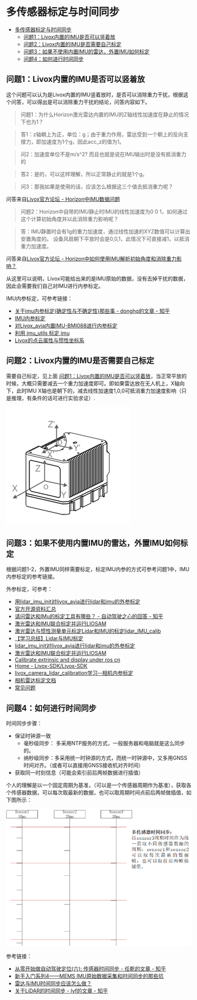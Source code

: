   # 多传感器标定与时间同步

<!-- TOC -->

- [多传感器标定与时间同步](#多传感器标定与时间同步)
  - [问题1：Livox内置的IMU是否可以竖着放](#问题1livox内置的imu是否可以竖着放)
  - [问题2：Livox内置的IMU是否需要自己标定](#问题2livox内置的imu是否需要自己标定)
  - [问题3：如果不使用内置IMU的雷达，外置IMU如何标定](#问题3如果不使用内置imu的雷达外置imu如何标定)
  - [问题4：如何进行时间同步](#问题4如何进行时间同步)

<!-- /TOC -->

<!-- ## 内置IMU的Livox激光雷达图

- AVIA 型号：

![avia](../Pictures/LivoxLidarImu_TimeSync/avia-v3.gif)

- Horizon型号

![Horizon](../Pictures/LivoxLidarImu_TimeSync/Livox_Horizon_coordinate_system.png)

- Tele-15型号

![Tele-15](../Pictures/LivoxLidarImu_TimeSync/tele_Coordinate_System.png) -->


## 问题1：Livox内置的IMU是否可以竖着放

这个问题可以认为是Livox内置的IMU竖着放时，是否可以消除重力干扰，根据这个问答，可以得出是可以消除重力干扰的结论，问答内容如下。

>问题1：为什么Horizon激光雷达内置的IMU的Z轴线性加速度在静止的情况下也为1？

>答1：z轴朝上为正，单位：g；由于重力作用，雷达受到一个朝上的反向支撑力，即加速度为1个g，因此acc_z的值为1。

>问2：加速度单位不是m/s^2? 而且也就是说在IMU输出时是没有抵消重力的

>答2：是的，可以这样理解，所以正常静止的就是1个g。

>问3：那我如果是使用的话，应该怎么根据这三个值去抵消重力呢？


问答来自[Livox官方论坛 - Horizon中IMU数据问题](https://forum.livoxtech.com/forum.php?mod=viewthread&tid=86&highlight=IMU)

>问题2：Horizon中自带的IMU静止时IMU的线性加速度为0 0 1，如何通过这个计算初始角度并以此消除重力影响呢？

>答：IMU静置时会有1g的重力加速度，通过线性加速的XYZ数值可以计算出安置角度的。
设备风扇朝下平放时会是0,0,1，此情况下可直接减1，以抵消重力加速度。

问答来自[Livox官方论坛 - Horizon中如何使用IMU解析初始角度和消除重力影响？](https://forum.livoxtech.com/forum.php?mod=viewthread&tid=143&highlight=IMU)


从这里可以说明，Livox可能给出来的是IMU原始的数据，没有去掉干扰的数据，因此会需要我们自己对IMU进行内参标定。

IMU内参标定，可参考链接：
- [关于imu内参标定(确定性与不确定性)那些事 - donghq的文章 - 知乎](https://zhuanlan.zhihu.com/p/637489769)
- [IMU内参标定](https://blog.csdn.net/weixin_49024732/article/details/124757088)
- [对Livox_avia内置IMU-BMI088进行内参标定](https://blog.csdn.net/m0_61812914/article/details/129158194)
- [利用 imu_utils 标定 imu](https://blog.csdn.net/er_dan_love/article/details/124370788)
- [Livox的点云属性与惯性坐标系](https://livox-wiki-cn.readthedocs.io/zh_CN/latest/introduction/Point_Cloud_Characteristics_and_Coordinate_System%20.html)


## 问题2：Livox内置的IMU是否需要自己标定

需要自己标定，见上面 [问题1：Livox内置的IMU是否可以竖着放](#问题1livox内置的imu是否可以竖着放)，当正常平放的时候，大概只需要减去一个重力加速度即可。即如果雷达放在无人机上，X轴向下，此时IMU X轴也是朝下的，减去线性加速度1,0,0可抵消重力加速度影响（只是推理，有条件的话可进行实验求证）.

![Horizon](../Pictures/LivoxLidarImu_TimeSync/Livox_Horizon_coordinate_system.png)

## 问题3：如果不使用内置IMU的雷达，外置IMU如何标定

根据问题1-2，外置IMU同样需要标定，标定IMU内参的方式可参考问题1中，IMU内参标定的参考链接。

外参标定，可参考：
- [用lidar_imu_init对livox_avia进行lidar和imu的外参标定](https://blog.csdn.net/m0_61812914/article/details/129771156)
- [官方开源资料汇总](https://livox-wiki-cn.readthedocs.io/zh_CN/latest/data_summary/Livox_data_summary.html#livox-mid)
- [请问雷达和IMu的标定工具有哪些？ - 自动驾驶之心的回答 - 知乎](https://www.zhihu.com/question/413393533/answer/3016104700)
- [激光雷达和IMU联合标定并运行LIOSAM](激光雷达和IMU联合标定并运行LIOSAM)
- [激光雷达与惯性测量单元标定Lidar和IMU的标定lidar_IMU_calib](https://www.cnblogs.com/chenlinchong/p/14048969.html)
- [【学习总结】Lidar与IMU标定](https://blog.csdn.net/tfb760/article/details/108532974)
- [lidar_imu_init对livox_avia进行lidar和imu的外参标定](https://blog.csdn.net/m0_61812914/article/details/128976805)
- [激光雷达和IMU联合标定并运行LIOSAM](https://blog.csdn.net/cyx610481953/article/details/115265585)
- [Calibrate extrinsic and display under ros cn](https://github.com/Livox-SDK/Livox-SDK/wiki/Calibrate-extrinsic-and-display-under-ros-cn)
- [Home - Livox-SDK/Livox-SDK](https://github.com/Livox-SDK/Livox-SDK/wiki)
- [livox_camera_lidar_calibration学习--相机内参标定](https://blog.csdn.net/qq_38650944/article/details/124120612)
- [相机雷达标定文档](https://github.com/Livox-SDK/livox_camera_lidar_calibration/blob/master/doc_resources/README_cn.md)
- [常见问题](https://www.livoxtech.com/cn/avia/faq)

## 问题4：如何进行时间同步

时间同步步骤：

- 保证时钟源一致
  - 毫秒级同步： 多采用NTP服务的方式，一般服务器和电脑就是这么同步的。
  - 纳秒级同步：多采用统一时钟源的方式，而统一时钟源中，又多用GNSS时间对齐。（或者可以直接用GNSS接收机对齐时间）
- 获取同一时刻信息（可能会索引前后两帧数据进行插值）


个人的理解是以一个固定周期为基准，（可以是一个传感器周期作为基准），获取各个传感器数据，可以每次取最新的数据，也可以取周期时间点前后两帧做插值，如下图所示：

![多传感器同步示意图](../Pictures/LivoxLidarImu_TimeSync/多传感器同步示意图.png)


参考链接：

- [从零开始做自动驾驶定位(六): 传感器时间同步 - 任乾的文章 - 知乎](https://zhuanlan.zhihu.com/p/108853312)
- [新手入门系列4——MEMS IMU原始数据采集和时间同步的那些坑](http://www.i2nav.cn/index/newListDetail_zw?newskind_id=13a8654e060c40c69e5f3d4c13069078&newsinfo_id=2e05f5cdac6b4725b8bfe54a689c7add)
- [雷达与IMU时间同步应该怎么做？](https://github.com/YushengWHU/HS-LiDAR-dataset/issues/1)
- [关于LiDAR的时间同步 - lyf的文章 - 知乎](https://zhuanlan.zhihu.com/p/411297400e)
